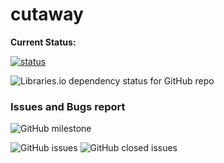 # cutaway

**Current Status:** 

[![status](https://img.shields.io/website?down_color=red&down_message=DOWN&label=status&up_color=green&up_message=UP&url=https%3A%2F%2Fitcutaway.cutawayapp.it)](https://img.shields.io/website?down_color=red&down_message=DOWN&label=status&up_color=green&up_message=UP&url=https%3A%2F%2Fitcutaway.cutawayapp.it)

![Libraries.io dependency status for GitHub repo](https://img.shields.io/librariesio/github/HRSlab/cutawayapp?logo=Dependabot&logoColor=%23fafafa)

### Issues and Bugs report

![GitHub milestone](https://img.shields.io/github/milestones/progress-percent/HRSlab/cutaway/2?color=%233CD929&label=Completato)

![GitHub issues](https://img.shields.io/github/issues-raw/HRSlab/cutaway?color=%23347CDA&label=attivit%C3%A0%20in%20corso&logo=git&logoColor=%23fafafa) ![GitHub closed issues](https://img.shields.io/github/issues-closed-raw/HRSlab/cutaway?color=%23B5D91E&label=attivit%C3%A0%20completate&logo=git&logoColor=%23fafafa)
